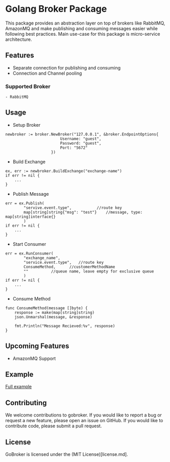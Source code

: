 # Golang Broker Package

This package provides an abstraction layer on top of brokers like RabbitMQ, AmazonMQ and make publishing and consuming messages easier while following best practices. Main use-case for this package is micro-service architecture.

## Features
- Separate connection for publishing and consuming
- Connection and Channel pooling

### Supported Broker
	- RabbitMQ

## Usage

- Setup Broker
```
newbroker := broker.NewBroker("127.0.0.1", &broker.EndpointOptions{
						Username: "guest", 
						Password: "guest", 
						Port: "5672"
					})
```

- Build Exchange
```
ex, err := newbroker.BuildExchange("exchange-name")
if err != nil {
	...
}
```

- Publish Message
```
err = ex.Publish(
		"servive.event.type", 			//route key
		map[string]string{"msg": "test"} 	//message, type: map[string]interface{}
		)
if err != nil {
	...
}	
```

- Start Consumer
```
err = ex.RunConsumer(
		"exchange_name", 
		"service.event.type", 	//route key
		ConsumeMethod, 		//customerMethodName
		"" 			//queue name, leave empty for exclusive queue
		)
if err != nil {
	...
}
```

- Consume Method
```
func ConsumeMethod(message []byte) {
	response := make(map[string]string)
	json.Unmarshal(message, &response) 

	fmt.Println("Message Recieved:%v", response)
}
```

## Upcoming Features
- AmazonMQ Support

## Example
[Full example](example/)

## Contributing
We welcome contributions to gobroker. If you would like to report a bug or request a new feature, please open an issue on GitHub. If you would like to contribute code, please submit a pull request.

## License
GoBroker is licensed under the (MIT License)[license.md].